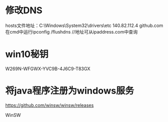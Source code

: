 # 修改DNS
hosts文件地址：C:\Windows\System32\drivers\etc
140.82.112.4 github.com
在cmd中运行ipconfig /flushdns
//地址可从ipaddress.com中查询

# win10秘钥
W269N-WFGWX-YVC9B-4J6C9-T83GX

# 将java程序注册为windows服务
https://github.com/winsw/winsw/releases

WinSW